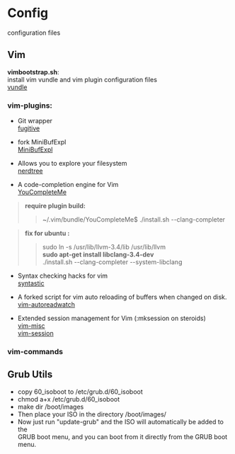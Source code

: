 # Config

configuration files

## Vim

**vimbootstrap.sh**:  
install vim vundle and vim plugin configuration files  
[vundle](https://github.com/gmarik/vundle)  

### vim-plugins:
* Git wrapper  
[fugitive](https://github.com/tpope/vim-fugitive)  

* fork MiniBufExpl  
[MiniBufExpl](https://github.com/fholgado/minibufexpl.vim) 

* Allows you to explore your filesystem  
[nerdtree](https://github.com/scrooloose/nerdtree)
  
* A code-completion engine for Vim  
[YouCompleteMe](https://github.com/Valloric/YouCompleteMe)
> **require plugin build:**  
>> ~/.vim/bundle/YouCompleteMe$ ./install.sh --clang-completer  

> **fix for ubuntu :**
>>   sudo ln -s /usr/lib/llvm-3.4/lib /usr/lib/llvm  
> **sudo apt-get install libclang-3.4-dev**  
> ./install.sh --clang-completer --system-libclang

* Syntax checking hacks for vim  
[syntastic](https://github.com/scrooloose/syntastic)

* A forked script for vim auto reloading of buffers when changed on disk.  
[vim-autoreadwatch](https://github.com/mutewinter/vim-autoreadwatch)

* Extended session management for Vim (:mksession on steroids)  
[vim-misc](https://github.com/vim-misc)  
[vim-session](https://github.com/xolox/vim-session)

### vim-commands

## Grub Utils 
* copy 60_isoboot to /etc/grub.d/60_isoboot
* chmod a+x /etc/grub.d/60_isoboot
* make dir /boot/images
* Then place your ISO in the directory /boot/images/
* Now just run "update-grub" and the ISO will automatically be added to the  
  GRUB boot menu, and you can boot from it directly from the GRUB boot menu.

